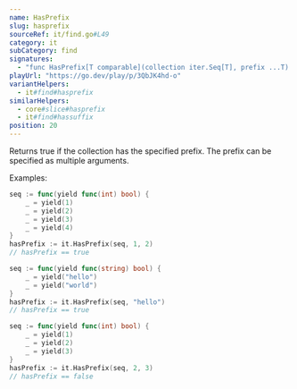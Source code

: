 ```yaml
---
name: HasPrefix
slug: hasprefix
sourceRef: it/find.go#L49
category: it
subCategory: find
signatures:
  - "func HasPrefix[T comparable](collection iter.Seq[T], prefix ...T) bool"
playUrl: "https://go.dev/play/p/3QbJK4hd-o"
variantHelpers:
  - it#find#hasprefix
similarHelpers:
  - core#slice#hasprefix
  - it#find#hassuffix
position: 20
---
```


Returns true if the collection has the specified prefix. The prefix can be specified as multiple arguments.

Examples:

```go
seq := func(yield func(int) bool) {
    _ = yield(1)
    _ = yield(2)
    _ = yield(3)
    _ = yield(4)
}
hasPrefix := it.HasPrefix(seq, 1, 2)
// hasPrefix == true
```

```go
seq := func(yield func(string) bool) {
    _ = yield("hello")
    _ = yield("world")
}
hasPrefix := it.HasPrefix(seq, "hello")
// hasPrefix == true
```

```go
seq := func(yield func(int) bool) {
    _ = yield(1)
    _ = yield(2)
    _ = yield(3)
}
hasPrefix := it.HasPrefix(seq, 2, 3)
// hasPrefix == false
```